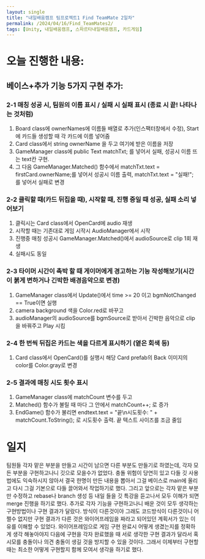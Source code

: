 ```yaml
---
layout: single
title: "내일배움캠프 팀프로젝트1 Find TeamMate 2일차"
permalink: /2024/04/16/Find_TeamMates2/
tags: [Unity, 내일배움캠프, 스파르타내일배움캠프, 카드게임]
---
```


# 오늘 진행한 내용:
## 베이스+추가 기능 5가지 구현 추가:

### 2-1 매칭 성공 시, 팀원의 이름 표시 / 실패 시 실패 표시 (종료 시 끝! 나타나는 것처럼)
  1. Board class에 ownerNames에 이름들 배열로 추가(인스팩터창에서 수정), Start에 카드들 생성할 때 각 카드에 이름 넣어줌
  2. Card class에서 string ownerName 을 두고 여기에 받은 이름을 저장
  3. GameManager class에 public Text matchTxt; 를 넣어서 실패, 성공시 이름 뜨는 text칸 구현.
  4. 그 다음 GameManager.Matched() 함수에서 matchTxt.text = firstCard.ownerName;를 넣어서 성공시 이름 출력, matchTxt.text = "실패!"; 를 넣어서 실패로 변경

### 2-2 클릭할 때(카드 뒤집을 때), 시작할 때, 진행 중일 때 성공, 실패 소리 넣어보기
  1. 클릭시는 Card class에서 OpenCard에 audio 재생
  2. 시작할 때는 기존대로 게임 시작시 AudioManager에서 시작
  3. 진행중 매칭 성공시 GameManager.Matched()에서 audioSource로 clip 1회 재생
  4. 실패시도 동일

### 2-3 타이머 시간이 촉박 할 때 게이머에게 경고하는 기능 작성해보기(시간이 붉게 변하거나 긴박한 배경음악으로 변경)
  1. GameManager class에서 Update()에서 time >= 20 이고 bgmNotChanged == True이면 실행
  2. camera background 색을 Color.red로 바꾸고
  3. audioManager의 audioSource를 bgmSource로 받아서 긴박한 음악으로 clip을 바꿔주고 Play 시킴

### 2-4 한 번씩 뒤집은 카드는 색을 다르게 표시하기 (옅은 회색 등)
  1. Card class에서 OpenCard()를 실행시 해당 Card prefab의 Back 이미지의 color를 Color.gray로 변경

### 2-5 결과에 매칭 시도 횟수 표시
  1. GameManager class에 matchCount 변수를 두고
  2. Matched() 함수가 불릴 때 마다 그 안에서 matchCount++; 로 증가
  3. EndGame() 함수가 불리면 endtext.text = "끝\n시도횟수: " + matchCount.ToString(); 로 시도횟수 출력. 끝 텍스트 사이즈를 조금 줄임

# 일지
팀원들 각자 맡은 부분을 만들고 시간이 남으면 다른 부분도 만들기로 하였는데, 각자 모든 부분을 구현하고나니 깃으로 모을수가 없었다. 충돌 위험이 당연히 있고 다들 깃 사용법에도 익숙하시지 않아서 결국 한명이 만든 내용을 뽑아서 그걸 베이스로 main에 올리고 다시 그걸 기본으로 다들 끌어와서 작업하기로 했다.
그리고 앞으로는 각자 맡은 부분만 수정하고 rebase나 branch 생성 등 내일 들을 깃 특강을 듣고나서 모두 이해가 되면 merge 진행을 하기로 했다.
추가로 각자 기능을 구현하고나니 배운 것이 모두 생각하는 구현방법이나 구현 결과가 달랐다. 방식이 다른것이야 그래도 코드방식이 다른것이니 어쩔수 없지만 구현 결과가 다른 것은 와이어프레임을 짜라고 되어있던 계획서가 있는 이유를 이해할 수 있었다.
와이어프레임으로 게임 구현 완료시 어떻게 생겼는지를 정확하게 생각 해놓아야지 다음에 구현을 각자 완료했을 때 서로 생각한 구현 결과가 달라서 혹시모를 충돌이나 의견 충돌이 생길 것을 방지할 수 있을 것이다.
그래서 이제부터 구현할 때는 최소한 어떻게 구현할지 함께 모여서 생각을 하기로 했다.
